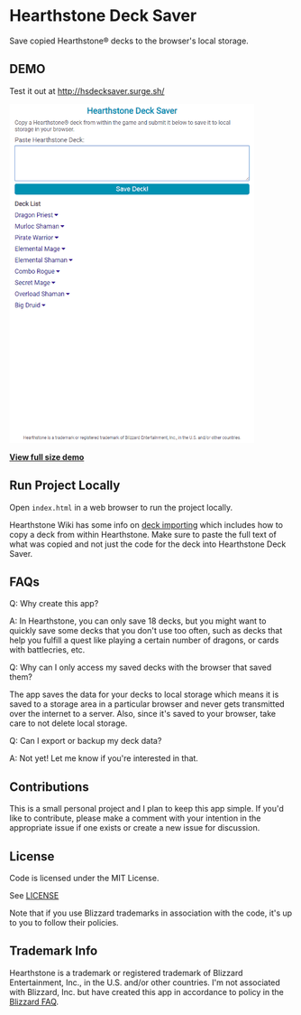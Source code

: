 # Hearthstone Deck Saver

Save copied Hearthstone® decks to the browser's local storage. 

## DEMO

Test it out at http://hsdecksaver.surge.sh/

![demo](https://github.com/kellim/hs-deck-saver/blob/master/demo/demo-434x600.gif)   

**[View full size demo](https://github.com/kellim/hs-deck-saver/blob/master/demo/demo.gif)**

## Run Project Locally

Open `index.html` in a web browser to run the project locally.

Hearthstone Wiki has some info on [deck importing](https://hearthstone.gamepedia.com/Deck_Importing) which includes how to copy a deck from within Hearthstone. Make sure to paste the full text of what was copied and not just the code for the deck into Hearthstone Deck Saver.

## FAQs 

Q: Why create this app?  

A: In Hearthstone, you can only save 18 decks, but you might want to quickly save some decks that you don't use too often, such as decks that help you fulfill a quest like playing a certain number of dragons, or cards with battlecries, etc. 

Q: Why can I only access my saved decks with the browser that saved them? 

The app saves the data for your decks to local storage which means it is saved to a storage area in a particular browser and never gets transmitted over the internet to a server. Also, since it's saved to your browser, take care to not delete local storage. 

Q: Can I export or backup my deck data?

A: Not yet! Let me know if you're interested in that.

## Contributions

This is a small personal project and I plan to keep this app simple. If you'd like to contribute, please make a comment with your intention in the appropriate issue if one exists or create a new issue for discussion.

## License

Code is licensed under the MIT License. 

See [LICENSE](https://github.com/kellim/hs-deck-saver/blob/master/LICENSE)

Note that if you use Blizzard trademarks in association with the code, it's up to you to follow their policies.

## Trademark Info

Hearthstone is a trademark or registered trademark of Blizzard Entertainment, Inc., in the U.S. and/or other countries.
I'm not associated with Blizzard, Inc. but have created this app in accordance to policy in the [Blizzard FAQ](http://us.blizzard.com/en-us/company/about/legal-faq.html). 
